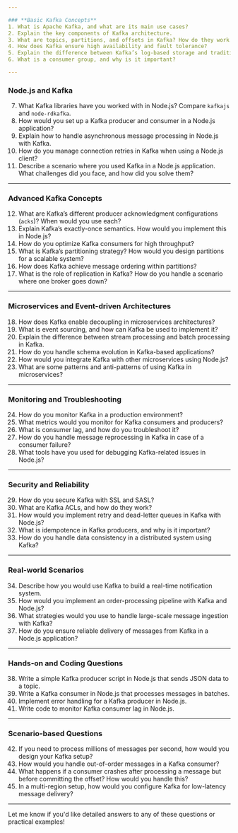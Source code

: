 ```yaml
---

### **Basic Kafka Concepts**
1. What is Apache Kafka, and what are its main use cases?
2. Explain the key components of Kafka architecture.
3. What are topics, partitions, and offsets in Kafka? How do they work together?
4. How does Kafka ensure high availability and fault tolerance?
5. Explain the difference between Kafka’s log-based storage and traditional message queues.
6. What is a consumer group, and why is it important?

---
```


### **Node.js and Kafka**
7. What Kafka libraries have you worked with in Node.js? Compare `kafkajs` and `node-rdkafka`.
8. How would you set up a Kafka producer and consumer in a Node.js application?
9. Explain how to handle asynchronous message processing in Node.js with Kafka.
10. How do you manage connection retries in Kafka when using a Node.js client?
11. Describe a scenario where you used Kafka in a Node.js application. What challenges did you face, and how did you solve them?

---

### **Advanced Kafka Concepts**
12. What are Kafka’s different producer acknowledgment configurations (`acks`)? When would you use each?
13. Explain Kafka’s exactly-once semantics. How would you implement this in Node.js?
14. How do you optimize Kafka consumers for high throughput?
15. What is Kafka’s partitioning strategy? How would you design partitions for a scalable system?
16. How does Kafka achieve message ordering within partitions?
17. What is the role of replication in Kafka? How do you handle a scenario where one broker goes down?

---

### **Microservices and Event-driven Architectures**
18. How does Kafka enable decoupling in microservices architectures?
19. What is event sourcing, and how can Kafka be used to implement it?
20. Explain the difference between stream processing and batch processing in Kafka.
21. How do you handle schema evolution in Kafka-based applications?
22. How would you integrate Kafka with other microservices using Node.js?
23. What are some patterns and anti-patterns of using Kafka in microservices?

---

### **Monitoring and Troubleshooting**
24. How do you monitor Kafka in a production environment?
25. What metrics would you monitor for Kafka consumers and producers?
26. What is consumer lag, and how do you troubleshoot it?
27. How do you handle message reprocessing in Kafka in case of a consumer failure?
28. What tools have you used for debugging Kafka-related issues in Node.js?

---

### **Security and Reliability**
29. How do you secure Kafka with SSL and SASL?
30. What are Kafka ACLs, and how do they work?
31. How would you implement retry and dead-letter queues in Kafka with Node.js?
32. What is idempotence in Kafka producers, and why is it important?
33. How do you handle data consistency in a distributed system using Kafka?

---

### **Real-world Scenarios**
34. Describe how you would use Kafka to build a real-time notification system.
35. How would you implement an order-processing pipeline with Kafka and Node.js?
36. What strategies would you use to handle large-scale message ingestion with Kafka?
37. How do you ensure reliable delivery of messages from Kafka in a Node.js application?

---

### **Hands-on and Coding Questions**
38. Write a simple Kafka producer script in Node.js that sends JSON data to a topic.
39. Write a Kafka consumer in Node.js that processes messages in batches.
40. Implement error handling for a Kafka producer in Node.js.
41. Write code to monitor Kafka consumer lag in Node.js.

---

### **Scenario-based Questions**
42. If you need to process millions of messages per second, how would you design your Kafka setup?
43. How would you handle out-of-order messages in a Kafka consumer?
44. What happens if a consumer crashes after processing a message but before committing the offset? How would you handle this?
45. In a multi-region setup, how would you configure Kafka for low-latency message delivery?

---

Let me know if you'd like detailed answers to any of these questions or practical examples!
